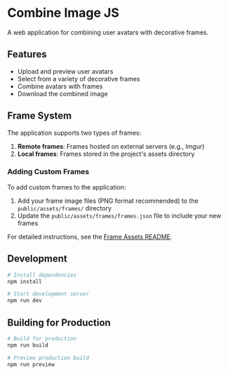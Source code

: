 # Combine Image JS

A web application for combining user avatars with decorative frames.

## Features

- Upload and preview user avatars
- Select from a variety of decorative frames
- Combine avatars with frames
- Download the combined image

## Frame System

The application supports two types of frames:

1. **Remote frames**: Frames hosted on external servers (e.g., Imgur)
2. **Local frames**: Frames stored in the project's assets directory

### Adding Custom Frames

To add custom frames to the application:

1. Add your frame image files (PNG format recommended) to the `public/assets/frames/` directory
2. Update the `public/assets/frames/frames.json` file to include your new frames

For detailed instructions, see the [Frame Assets README](public/assets/frames/README.md).

## Development

```bash
# Install dependencies
npm install

# Start development server
npm run dev
```

## Building for Production

```bash
# Build for production
npm run build

# Preview production build
npm run preview
```
